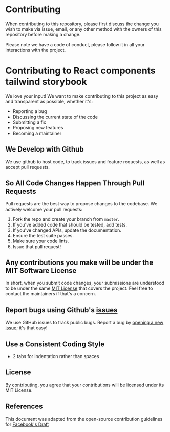# Contributing

When contributing to this repository, please first discuss the change you wish to make via issue,
email, or any other method with the owners of this repository before making a change. 

Please note we have a code of conduct, please follow it in all your interactions with the project.

# Contributing to React components tailwind storybook
We love your input! We want to make contributing to this project as easy and transparent as possible, whether it's:

- Reporting a bug
- Discussing the current state of the code
- Submitting a fix
- Proposing new features
- Becoming a maintainer

## We Develop with Github
We use github to host code, to track issues and feature requests, as well as accept pull requests.

## So All Code Changes Happen Through Pull Requests
Pull requests are the best way to propose changes to the codebase. 
We actively welcome your pull requests:

1. Fork the repo and create your branch from `master`.
2. If you've added code that should be tested, add tests.
3. If you've changed APIs, update the documentation.
4. Ensure the test suite passes.
5. Make sure your code lints.
6. Issue that pull request!

## Any contributions you make will be under the MIT Software License
In short, when you submit code changes, your submissions are understood to be under the same [MIT License](https://github.com/Dheyson/react-atomic-tailwind-storybook/blob/master/LICENSE) that covers the project. Feel free to contact the maintainers if that's a concern.

## Report bugs using Github's [issues](https://github.com/Dheyson/react-atomic-tailwind-storybook/issues)
We use GitHub issues to track public bugs. Report a bug by [opening a new issue](https://github.com/CofferHub/react-atomic-tailwind-storybook/issues/new/choose); it's that easy!

## Use a Consistent Coding Style

* 2 tabs for indentation rather than spaces

## License
By contributing, you agree that your contributions will be licensed under its MIT License.

## References
This document was adapted from the open-source contribution guidelines for [Facebook's Draft](https://github.com/facebook/draft-js/blob/a9316a723f9e918afde44dea68b5f9f39b7d9b00/CONTRIBUTING.md)
